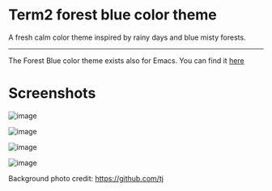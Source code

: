 Term2 forest blue color theme
========
A fresh calm color theme inspired by rainy days and blue misty forests.

---
The Forest Blue color theme exists also for Emacs. 
You can find it [here](https://github.com/olkinn/forest-blue-emacs)


Screenshots
========
![image](https://raw.githubusercontent.com/olkinn/forest-blue-iTerm/master/screenshots/color-table.png)

![image](https://raw.githubusercontent.com/olkinn/forest-blue-iTerm/master/screenshots/screenfetch.png)

![image](https://raw.githubusercontent.com/olkinn/forest-blue-iTerm/master/screenshots/scripts.png)

![image](https://raw.githubusercontent.com/olkinn/forest-blue-iTerm/master/screenshots/dna.png)

Background photo credit: https://github.com/tj
